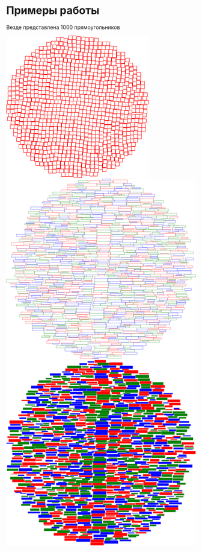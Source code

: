 ﻿# Примеры работы
Везде представлена 1000 прямоугольников


![](CircularCloudLayouter.Rectangles-squares-red.bmp)
![](CircularCloudLayouter.Rectangles-random-colored.bmp)
![](CircularCloudLayouter.Rectangles-random-colored-fill.bmp)